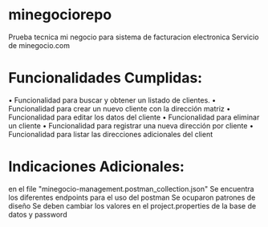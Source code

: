 # minegociorepo
Prueba tecnica mi negocio para sistema de facturacion electronica
Servicio de minegocio.com

# Funcionalidades Cumplidas:
• Funcionalidad para buscar y obtener un listado de clientes.
• Funcionalidad para crear un nuevo cliente con la dirección matriz
• Funcionalidad para editar los datos del cliente
• Funcionalidad para eliminar un cliente
• Funcionalidad para registrar una nueva dirección por cliente
• Funcionalidad para listar las direcciones adicionales del client

# Indicaciones Adicionales:
en el file "minegocio-management.postman_collection.json"
Se encuentra los diferentes endpoints para el uso del postman
Se ocuparon patrones de diseño
Se deben cambiar los valores en el project.properties de la base de datos y password


